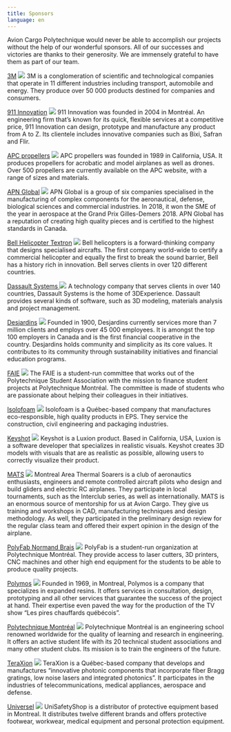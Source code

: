 ```yaml
---
title: Sponsors
language: en
---
```

Avion Cargo Polytechnique would never be able to accomplish our projects without the help of our wonderful sponsors. All of our successes and victories are thanks to their generosity. We are immensely grateful to have them as part of our team. 

[3M](https://www.3mcanada.ca/3M/en_CA/company-ca/)
![](https://res.cloudinary.com/decninixz/image/upload/v1598878497/3M_logo_wordmark_gaxeov.png)
3M is a conglomeration of scientific and technological companies that operate in 11 different industries including transport, automobile and energy. They produce over 50 000 products destined for companies and consumers. 

[911 Innovation](https://911innovation.com/)
![](https://res.cloudinary.com/decninixz/image/upload/v1598878594/911-innovation-1_akh6ln.jpg)
911 Innovation was founded in 2004 in Montréal. An engineering firm that’s known for its quick, flexible services at a competitive price, 911 Innovation can design, prototype and manufacture any product from A to Z. Its clientele includes innovative companies such as Bixi, Safran and Flir. 

[APC propellers](https://www.apcprop.com/)
![](https://res.cloudinary.com/decninixz/image/upload/v1598878594/APC-logo-color-20151012_szqeos.png)
APC propellers was founded in 1989 in California, USA. It produces propellers for acrobatic and model airplanes as well as drones. Over 500 propellers are currently available on the APC website, with a range of sizes and materials. 

[APN Global](http://apnglobal.ca/en/)
![](https://res.cloudinary.com/decninixz/image/upload/v1598878594/APN_lcbdxn.png)
APN Global is a group of six companies specialised in the manufacturing of complex components for the aeronautical, defense, biological sciences and commercial industries. In 2018, it won the SME of the year in aerospace at the Grand Prix Gilles-Demers 2018. APN Global has a reputation of creating high quality pieces and is certified to the highest standards in Canada. 

[Bell Helicopter Textron](https://www.bellflight.com/company/about) 
![](https://res.cloudinary.com/decninixz/image/upload/v1598878594/1200px-Bell_logo_2018.svg_dqpmvk.png)
Bell helicopters is a forward-thinking company that designs specialised aircrafts. The first company world-wide to certify a commercial helicopter and equally the first to break the sound barrier, Bell has a history rich in innovation. Bell serves clients in over 120 different countries. 

[Dassault Systems ](https://www.3ds.com/about-3ds/)
![](https://res.cloudinary.com/decninixz/image/upload/v1601405532/Dassault-Syst-mes-Logo_f7amvo.png)
A technology company that serves clients in over 140 countries, Dassault Systems is the home of 3DExperience. Dassault provides several kinds of software, such as 3D modeling, materials analysis and project management. 

[Desjardins](https://www.desjardins.com/ca/) 
![](https://res.cloudinary.com/decninixz/image/upload/v1598878594/Desjardins_logo_jlhwup.png)
Founded in 1900, Desjardins currently services more than 7 million clients and employs over 45 000 employees. It is amongst the top 100 employers in Canada and is the first financial cooperative in the country. Desjardins holds community and simplicity as its core values. It contributes to its community through sustainability initiatives and financial education programs. 

[FAIE](https://www.aep.polymtl.ca/faie)
![](https://res.cloudinary.com/decninixz/image/upload/v1598878595/logo-sp-16-1024x1024_rwbsfv.png)
The FAIE is a student-run committee that works out of the Polytechnique Student Association with the mission to finance student projects at Polytechnique Montréal. The committee is made of students who are passionate about helping their colleagues in their initiatives. 

[Isolofoam](https://isolofoam.com/en/) 
![](https://res.cloudinary.com/decninixz/image/upload/v1598878594/logo-isolofoam_bcji2i.png)
Isolofoam is a Québec-based company that manufactures eco-responsible, high quality products in EPS. They service the construction, civil engineering and packaging industries. 

[Keyshot](https://www.keyshot.com/)
![](https://res.cloudinary.com/decninixz/image/upload/v1598879891/keyshot-big_qgps4a.png)
Keyshot is a Luxion product. Based in California, USA, Luxion is a software developer that specializes in realistic visuals. Keyshot creates 3D models with visuals that are as realistic as possible, allowing users to correctly visualize their product. 

[MATS](http://www.matsclub.org/index.html) 
![](https://res.cloudinary.com/decninixz/image/upload/v1598878595/logo_MATS_1974_pudagx.png)
Montreal Area Thermal Soarers is a club of aeronautics enthusiasts, engineers and remote controlled aircraft pilots who design and build gliders and electric RC airplanes. They participate in local tournaments, such as the Interclub series, as well as internationally. MATS is an enormous source of mentorship for us at Avion Cargo. They give us training and workshops in CAD, manufacturing techniques and design methodology. As well, they participated in the preliminary design review for the regular class team and offered their expert opinion in the design of the airplane. 

[PolyFab Normand Brais](https://polyfab.polymtl.ca/) 
![](https://res.cloudinary.com/decninixz/image/upload/v1598878595/polyfab-ieddec2_bmexmt.png)
PolyFab is a student-run organization at Polytechnique Montréal. They provide access to laser cutters, 3D printers, CNC machines and other high end equipment for the students to be able to produce quality projects. 

[Polymos](https://www.polymos.com/)
![](https://res.cloudinary.com/decninixz/image/upload/v1598880820/logo_qa8hpe.png)
Founded in 1969, in Montreal, Polymos is a company that specializes in expanded resins. It offers services in consultation, design, prototyping and all other services that guarantee the success of the project at hand. Their expertise even paved the way for the production of the TV show “Les pires chauffards québécois”. 

[Polytechnique Montréal](https://www.polymtl.ca/)
![](https://res.cloudinary.com/decninixz/image/upload/v1598880934/1200px-_C3_89cole_Polytechnique_de_Montr_C3_A9al_Logo.svg_lzso09.png)
Polytechnique Montréal is an engineering school renowned worldwide for the quality of learning and research in engineering. It offers an active student life with its 20 technical student associations and many other student clubs. Its mission is to train the engineers of the future.

[TeraXion](https://www.teraxion.com/en/)
![](https://res.cloudinary.com/decninixz/image/upload/v1598878595/Teraxion_ysuodp.png)
TeraXion is a Québec-based company that develops and manufactures “innovative photonic components that incorporate fiber Bragg gratings, low noise lasers and integrated photonics”. It participates in the industries of telecommunications, medical appliances, aerospace and defense. 

[Universel](https://unisafetyshop.com/) 
![](https://res.cloudinary.com/decninixz/image/upload/v1598878595/universel_security_02_xxwgjm.jpg)
UniSafetyShop is a distributor of protective equipment based in Montreal. It distributes twelve different brands and offers protective footwear, workwear, medical equipment and personal protection equipment.